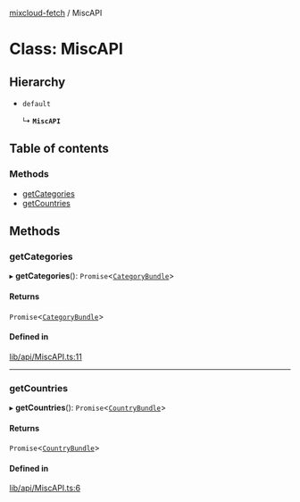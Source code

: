 [mixcloud-fetch](../README.md) / MiscAPI

# Class: MiscAPI

## Hierarchy

- `default`

  ↳ **`MiscAPI`**

## Table of contents

### Methods

- [getCategories](MiscAPI.md#getcategories)
- [getCountries](MiscAPI.md#getcountries)

## Methods

### getCategories

▸ **getCategories**(): `Promise`\<[`CategoryBundle`](../README.md#categorybundle)\>

#### Returns

`Promise`\<[`CategoryBundle`](../README.md#categorybundle)\>

#### Defined in

[lib/api/MiscAPI.ts:11](https://github.com/patrickkfkan/mixcloud-fetch/blob/a2692f0/src/lib/api/MiscAPI.ts#L11)

___

### getCountries

▸ **getCountries**(): `Promise`\<[`CountryBundle`](../interfaces/CountryBundle.md)\>

#### Returns

`Promise`\<[`CountryBundle`](../interfaces/CountryBundle.md)\>

#### Defined in

[lib/api/MiscAPI.ts:6](https://github.com/patrickkfkan/mixcloud-fetch/blob/a2692f0/src/lib/api/MiscAPI.ts#L6)
